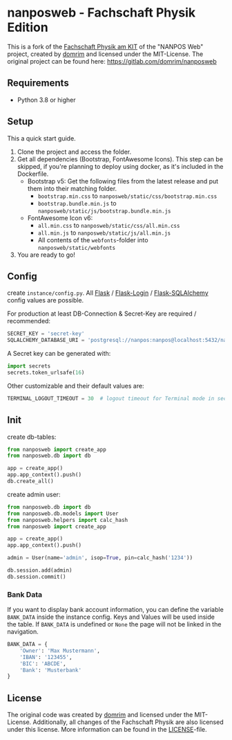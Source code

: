 # nanposweb - Fachschaft Physik Edition

This is a fork of the [Fachschaft Physik am KIT](https://fachschaft.physik.kit.edu) of the "NANPOS Web" project, created 
by [domrim](https://gitlab.com/domrim) and licensed under the MIT-License. The original project can be found here: 
https://gitlab.com/domrim/nanposweb

## Requirements

- Python 3.8 or higher

## Setup

This a quick start guide.

1. Clone the project and access the folder.
2. Get all dependencies (Bootstrap, FontAwesome Icons). This step can be skipped, if you're planning to deploy using 
   docker, as it's included in the Dockerfile.
   - Bootstrap v5: Get the following files from the latest release and put them into their matching folder.
     - `bootstrap.min.css` to `nanposweb/static/css/bootstrap.min.css`
     - `bootstrap.bundle.min.js` to `nanposweb/static/js/bootstrap.bundle.min.js`
   - FontAwesome Icon v6:
     - `all.min.css` to `nanposweb/static/css/all.min.css`
     - `all.min.js` to `nanposweb/static/js/all.min.js`
     - All contents of the `webfonts`-folder into `nanposweb/static/webfonts`
3. You are ready to go!

## Config

create `instance/config.py`. All [Flask](https://flask.palletsprojects.com/en/2.0.x/)
/ [Flask-Login](https://flask-login.readthedocs.io/en/latest/)
/ [Flask-SQLAlchemy](https://flask-sqlalchemy.palletsprojects.com/en/2.x/) config values are possible.

For production at least DB-Connection & Secret-Key are required / recommended:

```python
SECRET_KEY = 'secret-key'
SQLALCHEMY_DATABASE_URI = 'postgresql://nanpos:nanpos@localhost:5432/nanpos'
```

A Secret key can be generated with:

```python
import secrets
secrets.token_urlsafe(16)
```

Other customizable and their default values are:

````python
TERMINAL_LOGOUT_TIMEOUT = 30  # logout timeout for Terminal mode in seconds, set to none to disable
````

## Init

create db-tables:

```python
from nanposweb import create_app
from nanposweb.db import db

app = create_app()
app.app_context().push()
db.create_all()
```

create admin user:

```python
from nanposweb.db import db
from nanposweb.db.models import User
from nanposweb.helpers import calc_hash
from nanposweb import create_app

app = create_app()
app.app_context().push()

admin = User(name='admin', isop=True, pin=calc_hash('1234'))

db.session.add(admin)
db.session.commit()
```

### Bank Data
If you want to display bank account information, you can define the variable `BANK_DATA` inside the instance config.
Keys and Values will be used inside the table. If `BANK_DATA` is undefined or `None` the page will not be linked in the navigation.
```python
BANK_DATA = {
    'Owner': 'Max Mustermann',
    'IBAN': '123455',
    'BIC': 'ABCDE',
    'Bank': 'Musterbank'
}
```

## License

The original code was created by [domrim](https://gitlab.com/domrim) and licensed under the MIT-License. Additionally,
all changes of the Fachschaft Physik are also licensed under this license. More information can be found in the
[LICENSE](LICENSE)-file.
